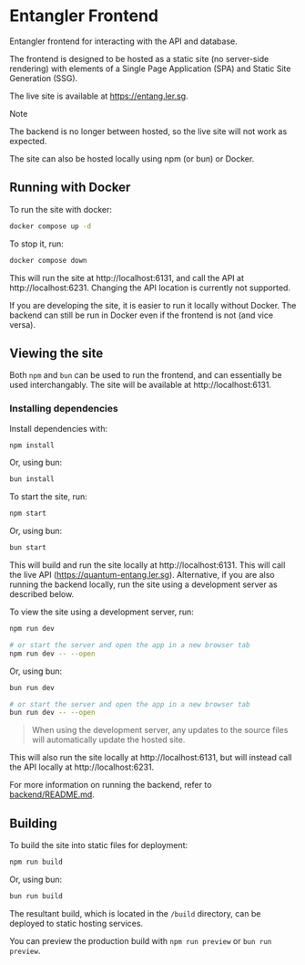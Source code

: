 # Entangler Frontend

Entangler frontend for interacting with the API and database.

The frontend is designed to be hosted as a static site (no server-side rendering) with elements of a Single Page Application (SPA) and Static Site Generation (SSG).

The live site is available at https://entang.ler.sg.

> [!NOTE]
> The backend is no longer between hosted, so the live site will not work as expected.

The site can also be hosted locally using npm (or bun) or Docker.

## Running with Docker

To run the site with docker:
```sh
docker compose up -d
```

To stop it, run:
```sh
docker compose down
```

This will run the site at http://localhost:6131, and call the API at http://localhost:6231. Changing the API location is currently not supported.

If you are developing the site, it is easier to run it locally without Docker. The backend can still be run in Docker even if the frontend is not (and vice versa).

## Viewing the site

Both `npm` and `bun` can be used to run the frontend, and can essentially be used interchangably. The site will be available at http://localhost:6131.

### Installing dependencies

Install dependencies with:
```sh
npm install
```
Or, using bun:
```sh
bun install
```

To start the site, run:
```sh
npm start
```
Or, using bun:
```sh
bun start
```

This will build and run the site locally at http://localhost:6131. This will call the live API (https://quantum-entang.ler.sg). Alternative, if you are also running the backend locally, run the site using a development server as described below.

To view the site using a development server, run:
```sh
npm run dev

# or start the server and open the app in a new browser tab
npm run dev -- --open
```
Or, using bun:
```sh
bun run dev

# or start the server and open the app in a new browser tab
bun run dev -- --open
```

> When using the development server, any updates to the source files will automatically update the hosted site.

This will also run the site locally at http://localhost:6131, but will instead call the API locally at http://localhost:6231.

For more information on running the backend, refer to [backend/README.md](../backend/README.md).

## Building

To build the site into static files for deployment:
```sh
npm run build
```
Or, using bun:
```sh
bun run build
```

The resultant build, which is located in the `/build` directory, can be deployed to static hosting services.

You can preview the production build with `npm run preview` or `bun run preview`.